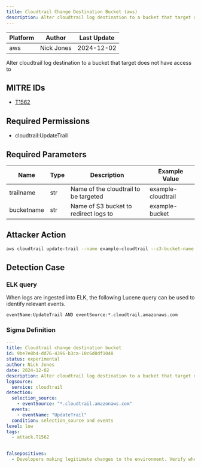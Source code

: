```yaml
---
title: Cloudtrail Change Destination Bucket (aws)
description: Alter cloudtrail log destination to a bucket that target does not have access to 
---
```


| Platform               | Author               | Last Update                 |
| ---------------------- | -------------------- | --------------------------- |
| aws | Nick Jones | 2024-12-02 |

Alter cloudtrail log destination to a bucket that target does not have access to

## MITRE IDs

* [T1562](https://attack.mitre.org/techniques/T1562/)

## Required Permissions

* cloudtrail:UpdateTrail

## Required Parameters

| Name       | Type                  | Description                  | Example Value          |
| ---------- | --------------------- | ---------------------------- | ---------------------- |
| trailname | str | Name of the cloudtrail to be targeted | example-cloudtrail |
| bucketname | str | Name of S3 bucket to redirect logs to | example-bucket |

## Attacker Action

```bash
aws cloudtrail update-trail --name example-cloudtrail --s3-bucket-name example-bucket
```

## Detection Case

### ELK query

When logs are ingested into ELK, the following Lucene query can be used to identify relevant events.

```
eventName:UpdateTrail AND eventSource:*.cloudtrail.amazonaws.com  
```

### Sigma Definition

```yaml
---
title: Cloudtrail change destination bucket
id: 9be7e8b4-dd76-4396-b3ca-10c6d8df1048
status: experimental
author: Nick Jones
date: 2024-12-02
description: Alter cloudtrail log destination to a bucket that target does not have access to
logsource:
  service: cloudtrail
detection:
  selection_source:
    - eventSource: "*.cloudtrail.amazonaws.com"
  events:
    - eventName: "UpdateTrail"
  condition: selection_source and events
level: low
tags:
  - attack.T1562
  

falsepositives:
  - Developers making legitimate changes to the environment. Verify whether the user identity, user agent, and/or hostname should be making changes in your environment.
```
